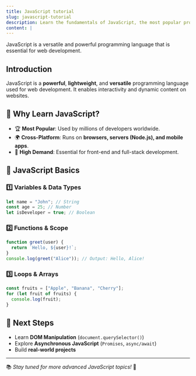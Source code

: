 ```yaml
---
title: JavaScript tutorial
slug: javascript-tutorial
description: Learn the fundamentals of JavaScript, the most popular programming language for web development.
content: |
---
```


JavaScript is a versatile and powerful programming language that is essential for web development.

## Introduction

JavaScript is a **powerful**, **lightweight**, and **versatile** programming language used for web development. It enables interactivity and dynamic content on websites.

## 🔹 Why Learn JavaScript?

- 🏆 **Most Popular**: Used by millions of developers worldwide.
- 🌍 **Cross-Platform**: Runs on **browsers, servers (Node.js), and mobile apps**.
- 🚀 **High Demand**: Essential for front-end and full-stack development.

## 📌 JavaScript Basics

### 1️⃣ Variables & Data Types

```js
let name = "John"; // String
const age = 25; // Number
let isDeveloper = true; // Boolean
```

### 2️⃣ Functions & Scope

```js
function greet(user) {
  return `Hello, ${user}!`;
}
console.log(greet("Alice")); // Output: Hello, Alice!
```

### 3️⃣ Loops & Arrays

```js
const fruits = ["Apple", "Banana", "Cherry"];
for (let fruit of fruits) {
  console.log(fruit);
}
```

## 🎯 Next Steps

- Learn **DOM Manipulation** (`document.querySelector()`)
- Explore **Asynchronous JavaScript** (`Promises`, `async/await`)
- Build **real-world projects**

---

📚 _Stay tuned for more advanced JavaScript topics!_ 🚀

